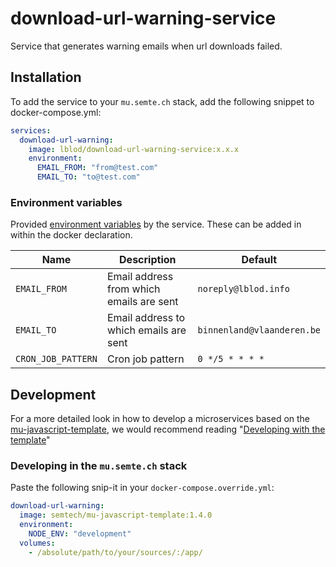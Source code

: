 # download-url-warning-service

Service that generates warning emails when url downloads failed.

## Installation

To add the service to your `mu.semte.ch` stack, add the following snippet to docker-compose.yml:

```yaml
services:
  download-url-warning:
    image: lblod/download-url-warning-service:x.x.x
    environment:
      EMAIL_FROM: "from@test.com"
      EMAIL_TO: "to@test.com"
```

### Environment variables

Provided [environment variables](https://docs.docker.com/compose/environment-variables/) by the service. These can be added in within the docker declaration.

| Name                | Description                              | Default                         |
| ------------------- | ---------------------------------------- | ------------------------------- |
| `EMAIL_FROM`        | Email address from which emails are sent | `noreply@lblod.info`            |
| `EMAIL_TO`          | Email address to which emails are sent   | `binnenland@vlaanderen.be`      |
| `CRON_JOB_PATTERN`  | Cron job pattern                         | `0 */5 * * * *`                 |

## Development

For a more detailed look in how to develop a microservices based on
the [mu-javascript-template](https://github.com/mu-semtech/mu-javascript-template), we would recommend
reading "[Developing with the template](https://github.com/mu-semtech/mu-javascript-template#developing-with-the-template)"

### Developing in the `mu.semte.ch` stack

Paste the following snip-it in your `docker-compose.override.yml`:

````yaml  
download-url-warning:
  image: semtech/mu-javascript-template:1.4.0
  environment:
    NODE_ENV: "development"
  volumes:
    - /absolute/path/to/your/sources/:/app/
````
